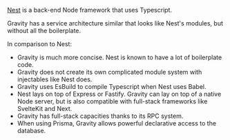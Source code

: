 [Nest](https://nestjs.com/) is a back-end Node framework that uses Typescript.

Gravity has a service architecture similar that looks like Nest's modules, but without all the boilerplate.

In comparison to Nest:

- Gravity is much more concise. Nest is known to have a lot of boilerplate code.
- Gravity does not create its own complicated module system with injectables like Nest does.
- Gravity uses EsBuild to compile Typescript when Nest uses Babel.
- Nest lays on top of Express or Fastify. Gravity can lay on top of a native Node server, but is also compatible with full-stack frameworks like SvelteKit and Next.
- Gravity has full-stack capacities thanks to its RPC system.
- When using Prisma, Gravity allows powerful declarative access to the database.
